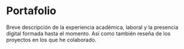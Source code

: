 Portafolio
==========

Breve descripción de la experiencia académica, laboral y la presencia digital formada hasta el momento. Así como también reseña de los proyectos en los que he colaborado.

